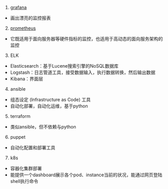 1. [grafana](https://grafana.com/grafana/)
* 画出漂亮的监控报表

2. [prometheus](https://prometheus.io/)
* 它既适用于面向服务器等硬件指标的监控，也适用于高动态的面向服务架构的监控

3. ELK
* Elasticsearch：基于Lucene搜索引擎的NoSQL数据库
* Logstash：日志管道工具，接受数据输入，执行数据转换，然后输出数据
* Kibana：界面层

4. ansible
* 组态设定 (Infrastructure as Code) 工具
* 自动化部署，自动化运维，基于python

5. terraform
* 类似ansible，但不依赖与python

6. puppet
* 自动化配置和部署工具

7. k8s
* 容器化集群部署
* 能提供一个dashboard展示各个pod、instance当前的状况，能通过网页登陆shell执行命令

